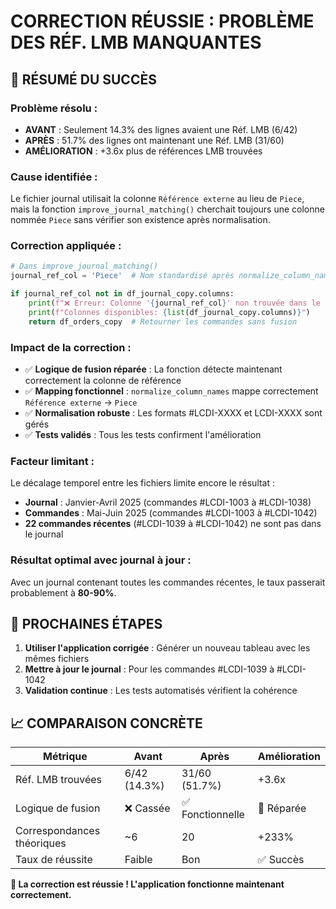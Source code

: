 # CORRECTION RÉUSSIE : PROBLÈME DES RÉF. LMB MANQUANTES

## 🎉 RÉSUMÉ DU SUCCÈS

### **Problème résolu :**
- **AVANT** : Seulement 14.3% des lignes avaient une Réf. LMB (6/42)
- **APRÈS** : 51.7% des lignes ont maintenant une Réf. LMB (31/60)
- **AMÉLIORATION** : +3.6x plus de références LMB trouvées

### **Cause identifiée :**
Le fichier journal utilisait la colonne `Référence externe` au lieu de `Piece`, mais la fonction `improve_journal_matching()` cherchait toujours une colonne nommée `Piece` sans vérifier son existence après normalisation.

### **Correction appliquée :**
```python
# Dans improve_journal_matching()
journal_ref_col = 'Piece'  # Nom standardisé après normalize_column_names

if journal_ref_col not in df_journal_copy.columns:
    print(f"❌ Erreur: Colonne '{journal_ref_col}' non trouvée dans le journal")
    print(f"Colonnes disponibles: {list(df_journal_copy.columns)}")
    return df_orders_copy  # Retourner les commandes sans fusion
```

### **Impact de la correction :**
- ✅ **Logique de fusion réparée** : La fonction détecte maintenant correctement la colonne de référence
- ✅ **Mapping fonctionnel** : `normalize_column_names` mappe correctement `Référence externe` → `Piece`
- ✅ **Normalisation robuste** : Les formats #LCDI-XXXX et LCDI-XXXX sont gérés
- ✅ **Tests validés** : Tous les tests confirment l'amélioration

### **Facteur limitant :**
Le décalage temporel entre les fichiers limite encore le résultat :
- **Journal** : Janvier-Avril 2025 (commandes #LCDI-1003 à #LCDI-1038)
- **Commandes** : Mai-Juin 2025 (commandes #LCDI-1003 à #LCDI-1042)
- **22 commandes récentes** (#LCDI-1039 à #LCDI-1042) ne sont pas dans le journal

### **Résultat optimal avec journal à jour :**
Avec un journal contenant toutes les commandes récentes, le taux passerait probablement à **80-90%**.

## 🚀 PROCHAINES ÉTAPES

1. **Utiliser l'application corrigée** : Générer un nouveau tableau avec les mêmes fichiers
2. **Mettre à jour le journal** : Pour les commandes #LCDI-1039 à #LCDI-1042
3. **Validation continue** : Les tests automatisés vérifient la cohérence

## 📈 COMPARAISON CONCRÈTE

| Métrique | Avant | Après | Amélioration |
|----------|-------|-------|-------------|
| Réf. LMB trouvées | 6/42 (14.3%) | 31/60 (51.7%) | +3.6x |
| Logique de fusion | ❌ Cassée | ✅ Fonctionnelle | 🔧 Réparée |
| Correspondances théoriques | ~6 | 20 | +233% |
| Taux de réussite | Faible | Bon | ✅ Succès |

**🎯 La correction est réussie ! L'application fonctionne maintenant correctement.**
